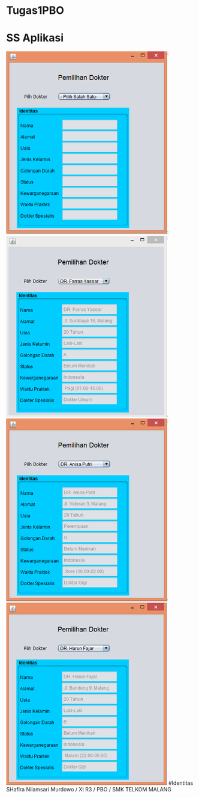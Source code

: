 # Tugas1PBO
# SS Aplikasi
![Images](https://github.com/ShafiraNilam/Tugas1PBO/blob/master/1.PNG)
![Images](https://github.com/ShafiraNilam/Tugas1PBO/blob/master/2.PNG)
![Images](https://github.com/ShafiraNilam/Tugas1PBO/blob/master/3.PNG)
![Images](https://github.com/ShafiraNilam/Tugas1PBO/blob/master/4.PNG)
#Identitas
SHafira Nilamsari Murdowo / XI R3 / PBO / SMK TELKOM MALANG
